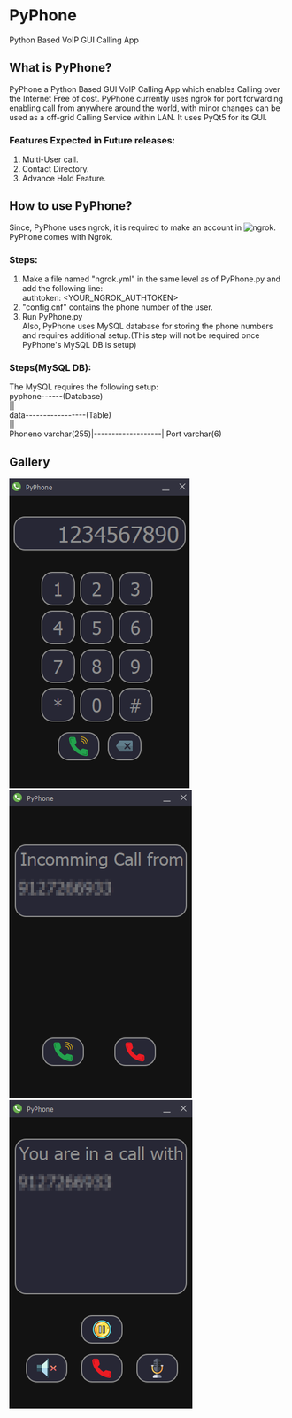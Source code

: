 # PyPhone  
Python Based VoIP GUI Calling App  
   
## What is PyPhone?  
  
PyPhone a Python Based GUI VoIP Calling App which enables Calling over the Internet Free of cost. PyPhone currently uses ngrok for port forwarding enabling call from anywhere around the world, with minor changes can be used as a off-grid Calling Service within LAN. It uses PyQt5 for its GUI.   

### Features Expected in Future releases:  
  
1. Multi-User call.  
2. Contact Directory.  
3. Advance Hold Feature.  
  
## How to use PyPhone?  
Since, PyPhone uses ngrok, it is required to make an account in ![ngrok](https://ngrok.com/). PyPhone comes with Ngrok.  
### Steps:  
1. Make a file named "ngrok.yml" in the same level as of PyPhone.py and add the following line:  
    authtoken: <YOUR_NGROK_AUTHTOKEN>  
2. "config.cnf" contains the phone number of the user.  
3. Run PyPhone.py  
Also, PyPhone uses MySQL database for storing the phone numbers and requires additional setup.(This step will not be required once PyPhone's MySQL DB is setup)  
### Steps(MySQL DB):
The MySQL requires the following setup:  
pyphone------(Database)  
            ||  
           data-----------------(Table)  
                               ||   
Phoneno varchar(255)|-------------------| Port varchar(6)            
  
## Gallery
![image](images/Image1.png)
![image](images/Image2.png)
![image](images/Image3.png)
